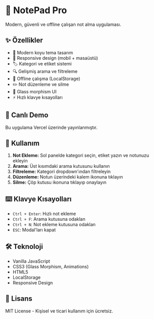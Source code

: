 # 📝 NotePad Pro

Modern, güvenli ve offline çalışan not alma uygulaması.

## ✨ Özellikler

- 🌚 Modern koyu tema tasarım
- 📱 Responsive design (mobil + masaüstü)
- 🏷️ Kategori ve etiket sistemi
- 🔍 Gelişmiş arama ve filtreleme
- 💾 Offline çalışma (LocalStorage)
- ✏️ Not düzenleme ve silme
- 🎨 Glass morphism UI
- ⚡ Hızlı klavye kısayolları

## 🚀 Canlı Demo

Bu uygulama Vercel üzerinde yayınlanmıştır.

## 📱 Kullanım

1. **Not Ekleme:** Sol panelde kategori seçin, etiket yazın ve notunuzu ekleyin
2. **Arama:** Üst kısımdaki arama kutusunu kullanın
3. **Filtreleme:** Kategori dropdown'ından filtreleyin
4. **Düzenleme:** Notun üzerindeki kalem ikonuna tıklayın
5. **Silme:** Çöp kutusu ikonuna tıklayıp onaylayın

## ⌨️ Klavye Kısayolları

- `Ctrl + Enter`: Hızlı not ekleme
- `Ctrl + F`: Arama kutusuna odaklan
- `Ctrl + N`: Not ekleme kutusuna odaklan
- `ESC`: Modal'ları kapat

## 🛠️ Teknoloji

- Vanilla JavaScript
- CSS3 (Glass Morphism, Animations)
- HTML5
- LocalStorage
- Responsive Design

## 📄 Lisans

MIT License - Kişisel ve ticari kullanım için ücretsiz.
